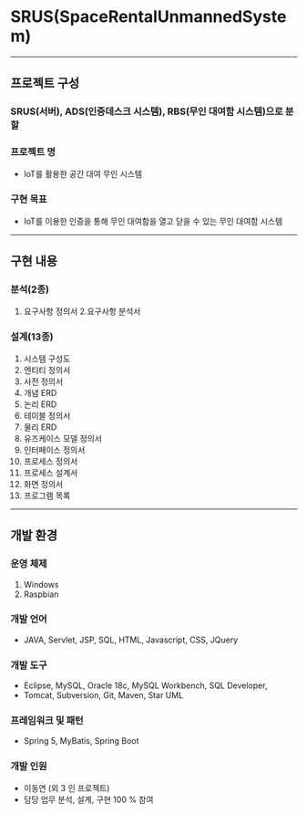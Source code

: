 # SRUS(SpaceRentalUnmannedSystem)
---
## 프로젝트 구성
### SRUS(서버), ADS(인증데스크 시스템), RBS(무인 대여함 시스템)으로 분할
### 프로젝트 명 
* IoT를 활용한 공간 대여 무인 시스템
### 구현 목표 
* IoT를 이용한 인증을 통해 무인 대여함을 열고 닫을 수 있는 무인 대여함 시스템

---
## 구현 내용 
### 분석(2종)
1. 요구사항 정의서
2.요구사항 분석서

### 설계(13종)
1. 시스템 구성도
2. 엔티티 정의서
3. 사전 정의서
4. 개념 ERD
5. 논리 ERD
6. 테이블 정의서
7. 물리 ERD
8. 유즈케이스 모델 정의서
9. 인터페이스 정의서
10. 프로세스 정의서
11. 프로세스 설계서
12. 화면 정의서
13. 프로그램 목록

---
## 개발 환경
### 운영 체제 
1. Windows
2. Raspbian

### 개발 언어 
* JAVA, Servlet, JSP, SQL, HTML, Javascript, CSS, JQuery

### 개발 도구
* Eclipse, MySQL, Oracle 18c, MySQL Workbench, SQL Developer, 
* Tomcat, Subversion, Git, Maven, Star UML

### 프레임워크 및 패턴 
* Spring 5, MyBatis, Spring Boot

### 개발 인원 
* 이동연 (외 3 인 프로젝트)
* 담당 업무 분석, 설계, 구현 100 % 참여
